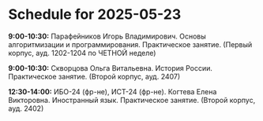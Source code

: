 # Schedule for 2025-05-23

**9:00-10:30:** Парафейников Игорь Владимирович. Основы алгоритмизации и программирования. Практическое занятие. (Первый корпус, ауд. 1202-1204 по ЧЕТНОЙ неделе)

**9:00-10:30:** Скворцова Ольга Витальевна. История России. Практическое занятие. (Второй корпус, ауд. 2407)

**12:30-14:00:** ИБО-24 (фр-не), ИСТ-24 (фр-не). Когтева Елена Викторовна. Иностранный язык. Практическое занятие. (Второй корпус, ауд. 2402)

